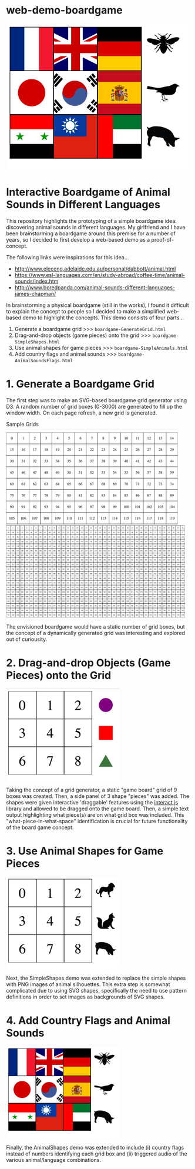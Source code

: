 # web-demo-boardgame

<img src="screenshots/screenshot_boardgame-AnimalSoundsFlags.png" height="400">

<h1>Interactive Boardgame of Animal Sounds in Different Languages</h1>

This repository highlights the prototyping of a simple boardgame idea: discovering animal sounds in different languages. My girlfriend and I have been brainstorming a boardgame around this premise for a number of years, so I decided to first develop a web-based demo as a proof-of-concept.

The following links were inspirations for this idea...
<ul>
<li><a href="http://www.eleceng.adelaide.edu.au/personal/dabbott/animal.html">http://www.eleceng.adelaide.edu.au/personal/dabbott/animal.html</a></li>
<li><a href="https://www.esl-languages.com/en/study-abroad/coffee-time/animal-sounds/index.htm">https://www.esl-languages.com/en/study-abroad/coffee-time/animal-sounds/index.htm</a></li>
<li><a href="http://www.boredpanda.com/animal-sounds-different-languages-james-chapman/">http://www.boredpanda.com/animal-sounds-different-languages-james-chapman/</a></li>
</ul>

In brainstorming a physical boardgame (still in the works), I found it difficult to explain the concept to people so I decided to make a simplified web-based demo to highlight the concepts. This demo consists of four parts...

<ol>
<li>Generate a boardgame grid >>> <code>boardgame-GenerateGrid.html</code></li>
<li>Drag-and-drop objects (game pieces) onto the grid >>> <code>boardgame-SimpleShapes.html</code></li>
<li>Use animal shapes for game pieces >>> <code>boardgame-SimpleAnimals.html</code></li>
<li>Add country flags and animal sounds >>> <code>boardgame-AnimalSoundsFlags.html</code></li>
</ol>

<h1>1. Generate a Boardgame Grid</h1>

The first step was to make an SVG-based boardgame grid generator using D3. A random number of grid boxes (0-3000) are generated to fill up the window width. On each page refresh, a new grid is generated. 

Sample Grids

<img src="screenshots/screenshot_boardgame-GenerateGrid-1.png" height="250">

<img src="screenshots/screenshot_boardgame-GenerateGrid-2.png" height="250">

The envisioned boardgame would have a static number of grid boxes, but the concept of a dynamically generated grid was interesting and explored out of curiousity. 

<h1>2. Drag-and-drop Objects (Game Pieces) onto the Grid</h1>

<img src="screenshots/screenshot_boardgame-SimpleShapes.png" height="250">

Taking the concept of a grid generator, a static "game board" grid of 9 boxes was created. Then, a side panel of 3 shape "pieces" was added. The shapes were given interactive 'draggable' features using the <a href="http://interactjs.io/">interact.js</a> library and allowed to be dragged onto the game board. Then, a simple text output highlighting what piece(s) are on what grid box was included. This "what-piece-in-what-space" identification is crucial for future functionality of the board game concept.

<h1>3. Use Animal Shapes for Game Pieces</h1>

<img src="screenshots/screenshot_boardgame-SimpleAnimals.png" height="250">

Next, the SimpleShapes demo was extended to replace the simple shapes with PNG images of animal silhouettes. This extra step is somewhat complicated due to using SVG shapes, specifically the need to use pattern definitions in order to set images as backgrounds of SVG shapes.

<h1>4. Add Country Flags and Animal Sounds</h1>

<img src="screenshots/screenshot_boardgame-AnimalSoundsFlags.png" height="250">

Finally, the AnimalShapes demo was extended to include (i) country flags instead of numbers identifying each grid box and (ii) triggered audio of the various animal/language combinations.

